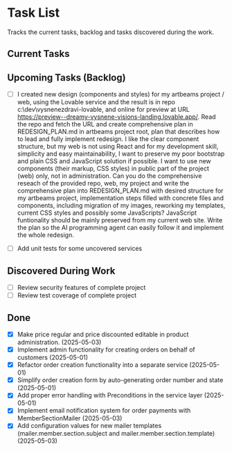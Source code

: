 # Task List

Tracks the current tasks, backlog and tasks discovered during the work.

## Current Tasks

## Upcoming Tasks (Backlog)
- [ ] I created new design (components and styles) for my artbeams project / web, using the Lovable service and the result is in repo c:\dev\vysnenezdravi-lovable, 
and online for preview at URL https://preview--dreamy-vysnene-visions-landing.lovable.app/. 
Read the repo and fetch the URL and create comprehensive plan in REDESIGN_PLAN.md in artbeams project root, 
plan that describes how to lead and fully implement redesign. 
I like the clear component structure, but my web is not using React and for my development skill, simplicity and easy maintainability, 
I want to preserve my poor bootstrap and plain CSS and JavaScript solution if possible. 
I want to use new components (their markup, CSS styles) in public part of the project (web) only, not in administration. 
Can you do the comprehensive reseach of the provided repo, web, my project and write the comprehensive plan into REDESIGN_PLAN.md with desired structure for my artbeams project, implementation steps
filled with concrete files and components, including migration of my images, reworking my templates, current CSS styles and possibly some JavaScripts? 
JavaScript funtionality should be mainly preserved from my current web site. Write the plan so the AI programming agent can easily follow it and implement the whole redesign.
 
- [ ] Add unit tests for some uncovered services

## Discovered During Work
- [ ] Review security features of complete project
- [ ] Review test coverage of complete project

## Done
- [x] Make price regular and price discounted editable in product administration. (2025-05-03)
- [x] Implement admin functionality for creating orders on behalf of customers (2025-05-01)
- [x] Refactor order creation functionality into a separate service (2025-05-01)
- [x] Simplify order creation form by auto-generating order number and state (2025-05-01)
- [x] Add proper error handling with Preconditions in the service layer (2025-05-01)
- [x] Implement email notification system for order payments with MemberSectionMailer (2025-05-03)
- [x] Add configuration values for new mailer templates (mailer.member.section.subject and mailer.member.section.template) (2025-05-03)
